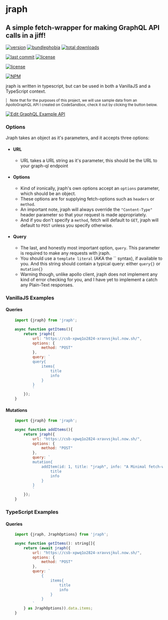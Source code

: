 # jraph
## A simple fetch-wrapper for making GraphQL API calls in a jiff!


[![version](https://badgen.net/npm/v/jraph)](https://badgen.net/npm/v/jraph) 
[![bundlephobia](https://badgen.net/bundlephobia/minzip/jraph)](https://bundlephobia.com/result?p=jraph@1.4.0) 
[![total downloads](https://badgen.net/npm/dt/jraph)](https://badgen.net/npm/dt/jraph) 

[![last commit](https://badgen.net/github/last-commit/ianfabs/jraph)](https://badgen.net/github/last-commit/ianfabs/jraph) 
[![license](https://badgen.net/github/license/ianfabs/jraph)](https://badgen.net/github/license/ianfabs/jraph) 

[![license](https://badgen.net/badge//graphql?icon=graphql)](https://badgen.net/badge//graphql?icon=graphql) 


[![NPM](https://nodei.co/npm/jraph.png?mini=true)](https://nodei.co/npm/jraph/) 

jraph is written in typescript, but can be used in both a VanillaJS and a TypeScript context.

<small>
    | &nbsp; Note that for the purposes of this project, we will use sample data from an ApolloGraphQL API I created on CodeSandbox, check it out by clicking the button below.
</small>

[![Edit GraphQL Example API](https://codesandbox.io/static/img/play-codesandbox.svg)](https://codesandbox.io/s/xpwq1o2824?autoresize=1&hidenavigation=1)

### Options

Jraph takes an object as it's parameters, and it accepts three options:

 - #### URL
   - URL takes a URL string as it's parameter, this should be the URL to your graph-ql endpoint
 - #### Options
   - Kind of ironically, jraph's own options accept an `options` parameter, which should be an object.
   - These options are for supplying fetch-options such as `headers` or `method`.
   - An important note, jraph will always override the `"Content-Type"` header parameter so that your request is made appropriately.
   - And if you don't specify a `method`, fetch will default to `GET`, jraph will default to `POST` unless you specify otherwise.
 - #### Query
   - The last, and honestly most important option, `query`. This parameter is required to make any requests with jraph.
   - You should use a `template literal` (AKA the \`\` syntax), if available to you. And this string should contain a typical query: either `query{}` or `mutation{}`
   - Warning though, unlike apollo client, jraph does not implement any kind of error checking for you, and I have yet to implement a catch any Plain-Text responses.

### VanillaJS Examples

#### Queries
```js
    import {jraph} from 'jraph';

    async function getItems(){
        return jraph({
            url: "https://csb-xpwq1o2824-xravvsjkul.now.sh/",
            options: {
                method: "POST"
            },
            query: `
            query{
                items{
                    title
                    info
                }
            }
            `
        });
    }
```

#### Mutations
```js
    import {jraph} from 'jraph';

    async function addItems(){
        return jraph({
            url: "https://csb-xpwq1o2824-xravvsjkul.now.sh/",
            options: {
                method: "POST"
            },
            query: `
            mutation{
                addItem(id: 1, title: "jraph", info: "A Minimal fetch-wrapper for making GraphQL queries!"){
                    title
                    info
                }
            }
            `
        });
    }
```

### TypeScript Examples

#### Queries
```js
    import {jraph, JraphOptions} from 'jraph';

    async function getItems(): string[]{
        return (await jraph({
            url: "https://csb-xpwq1o2824-xravvsjkul.now.sh/",
            options: {
                method: "POST"
            },
            query: `
                {
                    items{
                        title
                        info
                    }
                }
            `
        } as JraphOptions)).data.items;
    }
```
